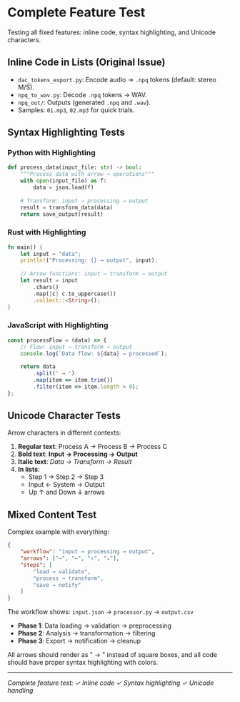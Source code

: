 # Complete Feature Test

Testing all fixed features: inline code, syntax highlighting, and Unicode characters.

## Inline Code in Lists (Original Issue)

- `dac_tokens_export.py`: Encode audio → `.npq` tokens (default: stereo M/S).
- `npq_to_wav.py`: Decode `.npq` tokens → WAV.
- `npq_out/`: Outputs (generated `.npq` and `.wav`).
- Samples: `01.mp3`, `02.mp3` for quick trials.

## Syntax Highlighting Tests

### Python with Highlighting
```python
def process_data(input_file: str) -> bool:
    """Process data with arrow → operations"""
    with open(input_file) as f:
        data = json.load(f)
    
    # Transform: input → processing → output
    result = transform_data(data)
    return save_output(result)
```

### Rust with Highlighting
```rust
fn main() {
    let input = "data";
    println!("Processing: {} → output", input);
    
    // Arrow functions: input → transform → output
    let result = input
        .chars()
        .map(|c| c.to_uppercase())
        .collect::<String>();
}
```

### JavaScript with Highlighting
```javascript
const processFlow = (data) => {
    // Flow: input → transform → output
    console.log(`Data flow: ${data} → processed`);
    
    return data
        .split(' → ')
        .map(item => item.trim())
        .filter(item => item.length > 0);
};
```

## Unicode Character Tests

Arrow characters in different contexts:

1. **Regular text**: Process A → Process B → Process C
2. **Bold text**: **Input → Processing → Output**  
3. **Italic text**: *Data → Transform → Result*
4. **In lists**: 
   - Step 1 → Step 2 → Step 3
   - Input ← System → Output
   - Up ↑ and Down ↓ arrows

## Mixed Content Test

Complex example with everything:

```json
{
    "workflow": "input → processing → output",
    "arrows": ["→", "←", "↑", "↓"],
    "steps": [
        "load → validate",
        "process → transform", 
        "save → notify"
    ]
}
```

The workflow shows: `input.json` → `processor.py` → `output.csv`

- **Phase 1**: Data loading → validation → preprocessing
- **Phase 2**: Analysis → transformation → filtering  
- **Phase 3**: Export → notification → cleanup

All arrows should render as " -> " instead of square boxes, and all code should have proper syntax highlighting with colors.

---

*Complete feature test: ✓ Inline code ✓ Syntax highlighting ✓ Unicode handling*
